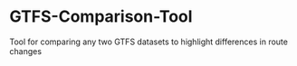 # GTFS-Comparison-Tool
Tool for comparing any two GTFS datasets to highlight differences in route changes
